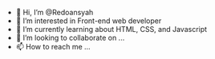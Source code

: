- 👋 Hi, I’m @Redoansyah
- 👀 I’m interested in Front-end web developer
- 🌱 I’m currently learning about HTML, CSS, and Javascript 
- 💞️ I’m looking to collaborate on ...
- 📫 How to reach me ...

<!---
Redoansyah/Redoansyah is a ✨ special ✨ repository because its `README.md` (this file) appears on your GitHub profile.
You can click the Preview link to take a look at your changes.
--->
